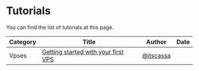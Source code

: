# Tutorials

You can find the list of tutorials at this page.

| Category | Title | Author | Date |
| -------- |------ | ------ | ---- |
| Vpses | [Getting started with your first VPS](tutorials/vpses/1-getting-started-with-your-first-server.md) | [@itscassa](http://github.com/itscassa)   |  | 
